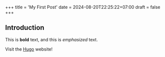 +++
title = 'My First Post'
date = 2024-08-20T22:25:22+07:00
draft = false
+++
## Introduction

This is **bold** text, and this is *emphasized* text.

Visit the [Hugo](https://gohugo.io) website!